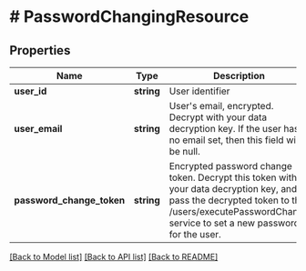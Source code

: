 # # PasswordChangingResource

## Properties

Name | Type | Description | Notes
------------ | ------------- | ------------- | -------------
**user_id** | **string** | User identifier |
**user_email** | **string** | User&#39;s email, encrypted. Decrypt with your data decryption key. If the user has no email set, then this field will be null. | [optional]
**password_change_token** | **string** | Encrypted password change token. Decrypt this token with your data decryption key, and pass the decrypted token to the /users/executePasswordChange service to set a new password for the user. |

[[Back to Model list]](../../README.md#models) [[Back to API list]](../../README.md#endpoints) [[Back to README]](../../README.md)
